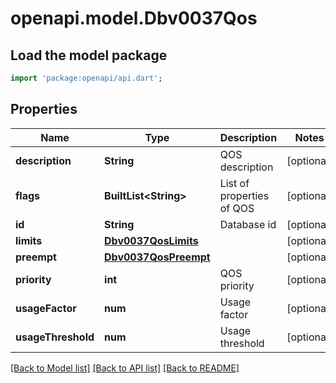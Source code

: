 # openapi.model.Dbv0037Qos

## Load the model package
```dart
import 'package:openapi/api.dart';
```

## Properties
Name | Type | Description | Notes
------------ | ------------- | ------------- | -------------
**description** | **String** | QOS description | [optional] 
**flags** | **BuiltList&lt;String&gt;** | List of properties of QOS | [optional] 
**id** | **String** | Database id | [optional] 
**limits** | [**Dbv0037QosLimits**](Dbv0037QosLimits.md) |  | [optional] 
**preempt** | [**Dbv0037QosPreempt**](Dbv0037QosPreempt.md) |  | [optional] 
**priority** | **int** | QOS priority | [optional] 
**usageFactor** | **num** | Usage factor | [optional] 
**usageThreshold** | **num** | Usage threshold | [optional] 

[[Back to Model list]](../README.md#documentation-for-models) [[Back to API list]](../README.md#documentation-for-api-endpoints) [[Back to README]](../README.md)


